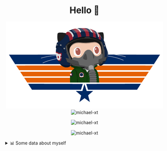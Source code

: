 <h1 align="center">Hello 👋</h1>


<p align="center"><img src="https://raw.githubusercontent.com/Michael-xT/Michael-xT/main/.github/topguntocat.png" width=500>
 <br>
<img src="https://komarev.com/ghpvc/?username=michael-xt&style=for-the-badge" alt="michael-xt" /> 
</p>

<p align="center"><img align="center" src="https://github-readme-stats.vercel.app/api/top-langs/?username=michael-xt&layout=compact&theme=dark&show_icons=true" alt="michael-xt" /></p>
<p align="center"><img align="center" src="https://github-readme-stats.vercel.app/api?username=michael-xt&show_icons=true&theme=dark&show_icons=true" alt="michael-xt" /></p>

<details align="left"><summary>📊 Some data about myself</summary>
<p>

<!--START_SECTION:waka-->
![Code Time](http://img.shields.io/badge/Code%20Time-1%2C878%20hrs%2038%20mins-blue)

**🐱 My GitHub Data** 

> 📦 4.1 MB Used in GitHub's Storage 
 > 
> 🚫 Not Opted to Hire
 > 
> 📜 12 Public Repositories 
 > 
> 🔑 31 Private Repositories 
 > 
📅 **I'm Most Productive on Thursday** 

```text
Monday                   136 commits         ████░░░░░░░░░░░░░░░░░░░░░   16.11 % 
Tuesday                  127 commits         ████░░░░░░░░░░░░░░░░░░░░░   15.05 % 
Wednesday                115 commits         ███░░░░░░░░░░░░░░░░░░░░░░   13.63 % 
Thursday                 185 commits         █████░░░░░░░░░░░░░░░░░░░░   21.92 % 
Friday                   75 commits          ██░░░░░░░░░░░░░░░░░░░░░░░   08.89 % 
Saturday                 107 commits         ███░░░░░░░░░░░░░░░░░░░░░░   12.68 % 
Sunday                   99 commits          ███░░░░░░░░░░░░░░░░░░░░░░   11.73 % 
```


📊 **This Week I Spent My Time On** 

```text
🕑︎ Time Zone: Europe/Bucharest

🔥 Editors: 
VS Code                  15 hrs 31 mins      █████████████████████████   100.00 % 

💻 Operating System: 
Mac                      14 hrs 24 mins      ███████████████████████░░   92.81 % 
Windows                  1 hr 6 mins         ██░░░░░░░░░░░░░░░░░░░░░░░   07.19 % 
```

**Timeline**

![Lines of Code chart](https://raw.githubusercontent.com/Michael-xT/Michael-xT/main/assets/bar_graph.png)


 Last Updated on 23/05/2024 00:44:26 UTC
<!--END_SECTION:waka-->
</p>
